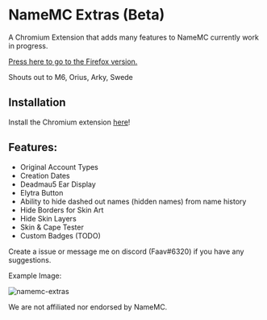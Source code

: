 # NameMC Extras (Beta)
A Chromium Extension that adds many features to NameMC currently work in progress.

[Press here to go to the Firefox version.](https://github.com/bribes/NameMC-Extras/tree/firefox)

Shouts out to M6, Orius, Arky, Swede

## Installation
Install the Chromium extension [here](https://chrome.google.com/webstore/detail/namemc-extras-beta/cpphfojhgkppblcdhjbcploikanimgek)!

## Features:
- Original Account Types
- Creation Dates
- Deadmau5 Ear Display
- Elytra Button
- Ability to hide dashed out names (hidden names) from name history
- Hide Borders for Skin Art
- Hide Skin Layers
- Skin & Cape Tester
- Custom Badges (TODO)

Create a issue or message me on discord (Faav#6320) if you have any suggestions.

Example Image:

![namemc-extras](https://user-images.githubusercontent.com/52789876/192075041-36a8cc6c-4860-4e9c-8c99-e3824c8f4706.gif)

We are not affiliated nor endorsed by NameMC.
